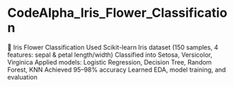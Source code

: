 # CodeAlpha_Iris_Flower_Classification
🌸 Iris Flower Classification  Used Scikit-learn Iris dataset (150 samples, 4 features: sepal &amp; petal length/width)  Classified into Setosa, Versicolor, Virginica  Applied models: Logistic Regression, Decision Tree, Random Forest, KNN  Achieved 95–98% accuracy  Learned EDA, model training, and evaluation
